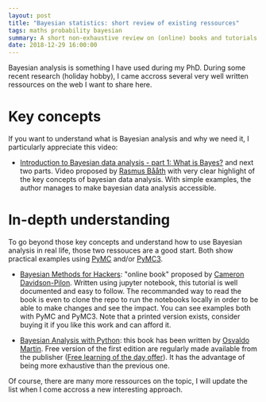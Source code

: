 ```yaml
---
layout: post
title: "Bayesian statistics: short review of existing ressources"
tags: maths probability bayesian
summary: A short non-exhaustive review on (online) books and tutorials about bayesian statistics
date: 2018-12-29 16:00:00
---
```



Bayesian analysis is something I have used during my PhD. During some recent research (holiday hobby), I came accross several very well written ressources on the web I want to share here.


# Key concepts

If you want to understand what is Bayesian analysis and why we need it, I particularly appreciate this video:

- [Introduction to Bayesian data analysis - part 1: What is Bayes?](https://www.youtube.com/watch?v=3OJEae7Qb_o) and next two parts. Video proposed by [Rasmus Bååth](http://sumsar.net/) with very clear highlight of the key concepts of bayesian data analysis. With simple examples, the author manages to make bayesian data analysis accessible.


# In-depth understanding


To go beyond those key concepts and understand how to use Bayesian analysis in real life, those two ressouces are a good start. Both show practical examples using [PyMC](https://github.com/pymc-devs/pymc) and/or [PyMC3](https://docs.pymc.io/).


- [Bayesian Methods for Hackers](http://camdavidsonpilon.github.io/Probabilistic-Programming-and-Bayesian-Methods-for-Hackers/): "online book" proposed by [Cameron Davidson-Pilon](https://dataorigami.net/). Written using jupyter notebook, this tutorial is well documented and easy to follow. The recommanded way to read the book is even to clone the repo to run the notebooks locally in order to be able to make changes and see the impact. You can see examples both with PyMC and PyMC3.
Note that a printed version exists, consider buying it if you like this work and can afford it.

- [Bayesian Analysis with Python](https://www.packtpub.com/big-data-and-business-intelligence/bayesian-analysis-python): this book has been written by [Osvaldo Martin](https://github.com/aloctavodia). Free version of the first edition are regularly made available from the publisher ([Free learning of the day offer](https://www.packtpub.com/packt/offers/free-learning/)). It has the advantage of being more exhaustive than the previous one.


Of course, there are many more ressources on the topic, I will update the list when I come accross a new interesting approach.
